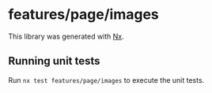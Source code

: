 # features/page/images

This library was generated with [Nx](https://nx.dev).

## Running unit tests

Run `nx test features/page/images` to execute the unit tests.
